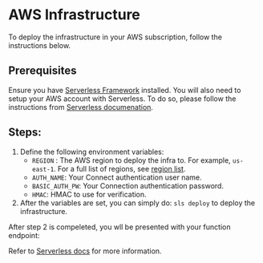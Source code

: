 # AWS Infrastructure

To deploy the infrastructure in your AWS subscription, follow the instructions below.

## Prerequisites

Ensure you have [Serverless Framework](https://www.serverless.com/framework/docs/getting-started/) installed. You will also need to setup your AWS account with Serverless. To do so, please follow the instructions from [Serverless documenation](https://www.serverless.com/framework/docs/providers/aws/guide/credentials/#create-an-iam-user-and-access-key    ).

## Steps:
 1) Define the following environment variables:
    - `REGION` : The AWS region to deploy the infra to. For example, `us-east-1`. For a full list of regions, see [region list](https://aws.amazon.com/about-aws/global-infrastructure/regions_az/).
    - `AUTH_NAME`: Your Connect authentication user name.
    - `BASIC_AUTH_PW`: Your Connection authentication password.
    - `HMAC`: HMAC to use for verification.
2) After the variables are set, you can simply do: `sls deploy` to deploy the infrastructure. 

After step 2 is compeleted, you wll be presented with your function endpoint:


Refer to [Serverless docs](https://www.serverless.com/framework/docs/providers/aws/) for more information.

